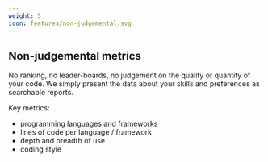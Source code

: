 ```yaml
---
weight: 5
icon: features/non-judgemental.svg
---
```


## Non-judgemental metrics

No ranking, no leader-boards, no judgement on the quality or quantity of your code. We simply present the data about your skills and preferences as searchable reports.

Key metrics:

* programming languages and frameworks
* lines of code per language / framework
* depth and breadth of use
* coding style